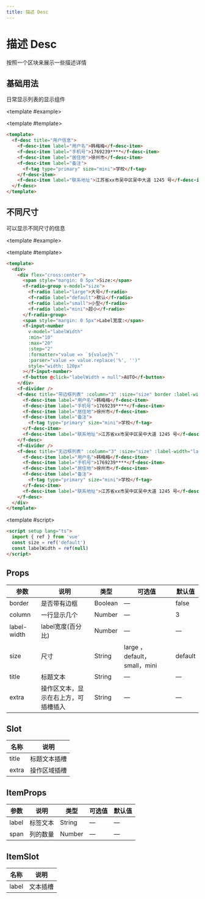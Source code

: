 ```yaml
---
title: 描述 Desc
---
```


<script setup>
import Basic from './demo/Desc/Basic.vue'
import Size from './demo/Desc/Size.vue'
</script>

# 描述 Desc

按照一个区块来展示一些描述详情

<card>

## 基础用法

日常显示列表的显示组件

<template #example>

  <Basic/>
  
</template>

<template #template>

```html
<template>
  <f-desc title="用户信息">
    <f-desc-item label="用户名">韩梅梅</f-desc-item>
    <f-desc-item label="手机号">1769239****</f-desc-item>
    <f-desc-item label="居住地">徐州市</f-desc-item>
    <f-desc-item label="备注">
      <f-tag type="primary" size="mini">学校</f-tag>
    </f-desc-item>
    <f-desc-item label="联系地址">江苏省xx市吴中区吴中大道 1245 号</f-desc-item>
  </f-desc>
</template>
```

</template>

</card>

<card>

## 不同尺寸

可以显示不同尺寸的信息

<template #example>

  <Size/>
  
</template>

<template #template>

```html
<template>
  <div>
    <div flex="cross:center">
      <span style="margin: 0 5px">Size:</span>
      <f-radio-group v-model="size">
        <f-radio label="large">大号</f-radio>
        <f-radio label="default">默认</f-radio>
        <f-radio label="small">小型</f-radio>
        <f-radio label="mini">超小</f-radio>
      </f-radio-group>
      <span style="margin: 0 5px">Label宽度:</span>
      <f-input-number
        v-model="labelWidth"
        :min="10"
        :max="20"
        :step="2"
        :formatter="value => `${value}%`"
        :parser="value => value.replace('%', '')"
        style="width: 120px"
      ></f-input-number>
      <f-button @click="labelWidth = null">AUTO</f-button>
    </div>
    <f-divider />
    <f-desc title="带边框列表" :column="3" :size="size" border :label-width="labelWidth">
      <f-desc-item label="用户名">韩梅梅</f-desc-item>
      <f-desc-item label="手机号">1769239****</f-desc-item>
      <f-desc-item label="居住地">徐州市</f-desc-item>
      <f-desc-item label="备注">
        <f-tag type="primary" size="mini">学校</f-tag>
      </f-desc-item>
      <f-desc-item label="联系地址">江苏省xx市吴中区吴中大道 1245 号</f-desc-item>
    </f-desc>
    <f-divider />
    <f-desc title="无边框列表" :column="3" :size="size" :label-width="labelWidth">
      <f-desc-item label="用户名">韩梅梅</f-desc-item>
      <f-desc-item label="手机号">1769239****</f-desc-item>
      <f-desc-item label="居住地">徐州市</f-desc-item>
      <f-desc-item label="备注">
        <f-tag type="primary" size="mini">学校</f-tag>
      </f-desc-item>
      <f-desc-item label="联系地址">江苏省xx市吴中区吴中大道 1245 号</f-desc-item>
    </f-desc>
  </div>
</template>
```

</template>

<template #script>

```html
<script setup lang="ts">
  import { ref } from 'vue'
  const size = ref('default')
  const labelWidth = ref(null)
</script>
```

</template>

</card>

## Props

| 参数        | 说明                                 | 类型    | 可选值                       | 默认值  |
| ----------- | ------------------------------------ | ------- | ---------------------------- | ------- |
| border      | 是否带有边框                         | Boolean | —                            | false   |
| column      | 一行显示几个                         | Number  | —                            | 3       |
| label-width | label宽度(百分比)                    | Number  | —                            | —       |
| size        | 尺寸                                 | String  | large ，default，small，mini | default |
| title       | 标题文本                             | String  | —                            | —       |
| extra       | 操作区文本，显示在右上方，可插槽插入 | String  | —                            | —       |

## Slot

| 名称  | 说明         |
| ----- | ------------ |
| title | 标题文本插槽 |
| extra | 操作区域插槽 |

## ItemProps

| 参数  | 说明     | 类型   | 可选值 | 默认值 |
| ----- | -------- | ------ | ------ | ------ |
| label | 标签文本 | String | —      | —      |
| span  | 列的数量 | Number | —      | —      |

## ItemSlot

| 名称  | 说明     |
| ----- | -------- |
| label | 文本插槽 |
